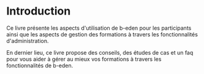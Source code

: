 # Introduction

Ce livre présente les aspects d'utilisation de b-eden pour les participants ainsi que les aspects de gestion des formations à travers les fonctionnalités d'administration.

En dernier lieu, ce livre propose des conseils, des études de cas et un faq pour vous aider à gérer au mieux vos formations à travers les fonctionnalités de b-eden.